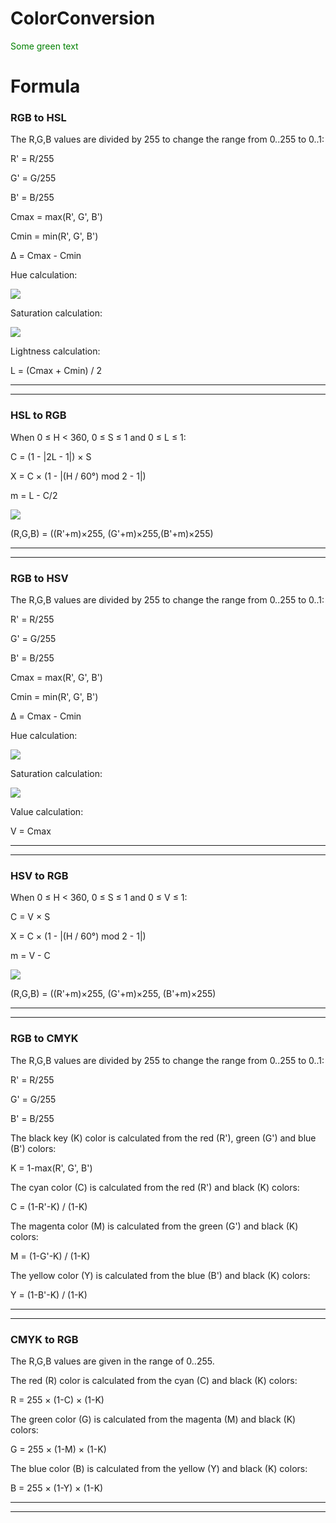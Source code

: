 # ColorConversion
<font color="green"> Some green text </font>
<h1 color="green">Formula</h1>
<h3> RGB to HSL</h3>
   <div >
  
  The R,G,B values are divided by 255 to change the range from 0..255 to 0..1:

R' = R/255

G' = G/255

B' = B/255

Cmax = max(R', G', B')

Cmin = min(R', G', B')

Δ = Cmax - Cmin

 

Hue calculation:

   <img src="https://www.rapidtables.com/convert/color/rgb-to-hsv/hue-calc2.gif">

 

Saturation calculation:

   <img src="https://www.rapidtables.com/convert/color/rgb-to-hsl/sat-calc.gif">

 

Lightness calculation:

L = (Cmax + Cmin) / 2
  
   </div>
<hr>
<hr>
<h3> HSL to RGB</h3>
   <div>
  
 When 0 ≤ H < 360, 0 ≤ S ≤ 1 and 0 ≤ L ≤ 1:

C = (1 - |2L - 1|) × S

X = C × (1 - |(H / 60°) mod 2 - 1|)

m = L - C/2

<img src="https://www.rapidtables.com/convert/color/hsv-to-rgb/hsv-to-rgb.gif">


(R,G,B) = ((R'+m)×255, (G'+m)×255,(B'+m)×255)
   </div>
<hr>
<hr>
<h3> RGB to HSV</h3>
   <div>
     The R,G,B values are divided by 255 to change the range from 0..255 to 0..1:

R' = R/255

G' = G/255

B' = B/255

Cmax = max(R', G', B')

Cmin = min(R', G', B')

Δ = Cmax - Cmin

 

Hue calculation:

  <img src="https://www.rapidtables.com/convert/color/rgb-to-hsv/hue-calc2.gif">
 

 

Saturation calculation:
  
 <img src="https://www.rapidtables.com/convert/color/rgb-to-hsv/sat-calc.gif">

 

Value calculation:

V = Cmax

   </div>
<hr>
<hr>
<h3> HSV to RGB</h3>
   <div>
     When 0 ≤ H < 360, 0 ≤ S ≤ 1 and 0 ≤ V ≤ 1:

C = V × S

X = C × (1 - |(H / 60°) mod 2 - 1|)

m = V - C

<img src="https://www.rapidtables.com/convert/color/hsv-to-rgb/hsv-to-rgb.gif">


(R,G,B) = ((R'+m)×255, (G'+m)×255,	(B'+m)×255)

   </div>
<hr>
<hr>
<h3> RGB to CMYK</h3>
   <div>
   The R,G,B values are divided by 255 to change the range from 0..255 to 0..1:

R' = R/255

G' = G/255

B' = B/255

The black key (K) color is calculated from the red (R'), green (G') and blue (B') colors:

K = 1-max(R', G', B')

The cyan color (C) is calculated from the red (R') and black (K) colors:

C = (1-R'-K) / (1-K)

The magenta color (M) is calculated from the green (G') and black (K) colors:

M = (1-G'-K) / (1-K)

The yellow color (Y) is calculated from the blue (B') and black (K) colors:

Y = (1-B'-K) / (1-K)
</div>
<hr>
<hr>
<h3> CMYK to RGB</h3>
   <div>
  The R,G,B values are given in the range of 0..255.

The red (R) color is calculated from the cyan (C) and black (K) colors:

R = 255 × (1-C) × (1-K)

The green color (G) is calculated from the magenta (M) and black (K) colors:

G = 255 × (1-M) × (1-K)

The blue color (B) is calculated from the yellow (Y) and black (K) colors:

B = 255 × (1-Y) × (1-K)</div>
<hr>
<hr>






